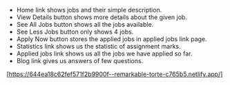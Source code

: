 * Home link shows jobs and their simple description.
* View Details button shows more details about the given job.
* See All Jobs button shows all the jobs available.
* See Less Jobs button only shows 4 jobs.
* Apply Now button stores the applied jobs in applied jobs link page.
* Statistics link shows us the statistic of assignment marks.
* Applied jobs link shows us all the jobs we have applied so far.
* Blog link gives us answers of few questions.

[https://644ea18c62fef571f2b9900f--remarkable-torte-c765b5.netlify.app/]